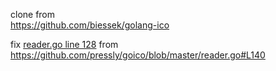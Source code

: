 clone from  
https://github.com/biessek/golang-ico

fix [reader.go line 128](https://github.com/biessek/golang-ico/blob/master/reader.go#L128)
from 
https://github.com/pressly/goico/blob/master/reader.go#L140